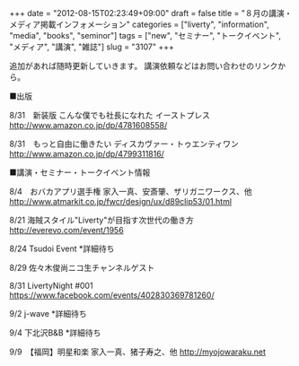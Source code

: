 +++
date = "2012-08-15T02:23:49+09:00"
draft = false
title = "８月の講演・メディア掲載インフォメーション"
categories = ["liverty", "information", "media", "books", "seminor"]
tags = ["new", "セミナー", "トークイベント", "メディア", "講演", "雑誌"]
slug = "3107"
+++

追加があれば随時更新していきます。 講演依頼などはお問い合わせのリンクから。

■出版

8/31　新装版 こんな僕でも社長になれた イーストプレス
<a href="http://www.amazon.co.jp/dp/4781608558/">http://www.amazon.co.jp/dp/4781608558/</a>

8/31　もっと自由に働きたい ディスカヴァー・トゥエンティワン
<a href="http://www.amazon.co.jp/dp/4799311816/">http://www.amazon.co.jp/dp/4799311816/</a>


■講演・セミナー・トークイベント情報

8/4　おバカアプリ選手権 家入一真、安斎肇、ザリガニワークス、他
<a href="http://www.atmarkit.co.jp/fwcr/design/ux/d89clip53/01.html">http://www.atmarkit.co.jp/fwcr/design/ux/d89clip53/01.html</a>

8/21 海賊スタイル"Liverty"が目指す次世代の働き方
<a href="http://everevo.com/event/1956">http://everevo.com/event/1956</a>

8/24 Tsudoi Event
*詳細待ち

8/29 佐々木俊尚ニコ生チャンネルゲスト

8/31 LivertyNight #001
<a href="https://www.facebook.com/events/402830369781260/">https://www.facebook.com/events/402830369781260/</a>

9/2 j-wave
*詳細待ち

9/4 下北沢B&B
*詳細待ち

9/9　【福岡】明星和楽 家入一真、猪子寿之、他
<a href="http://myojowaraku.net">http://myojowaraku.net</a>
